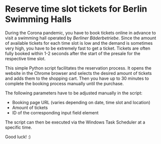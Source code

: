 # Reserve time slot tickets for Berlin Swimming Halls

During the Corona pandemic, you have to book tickets online in advance to visit a swimming hall operated by _Berliner Bäderbetriebe_. Since the amount of available tickets for each time slot is low and the demand is sometimes very high, you have to be extremely fast to get a ticket. Tickets are often fully booked within 1-2 seconds after the start of the presale for the respective time slot.   

This simple Python script facilitates the reservation process. It opens the website in the Chrome browser and selects the desired amount of tickets and adds them to the shopping cart. Then you have up to 30 minutes to complete the booking process manually until the purchase.

The following parameters have to be adjusted manually in the script:
- Booking page URL (varies depending on date, time slot and location)
- Amount of tickets
- ID of the corresponding input field element

The script can then be executed via the Windows Task Scheduler at a specific time.

Good luck! :)

